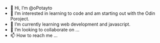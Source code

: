 - 👋 Hi, I’m @oPotayto
- 👀 I’m interested in learning to code and am starting out with the Odin Poroject.
- 🌱 I’m currently learning web development and javascript.
- 💞️ I’m looking to collaborate on ...
- 📫 How to reach me ...

<!---
oPotayto/oPotayto is a ✨ special ✨ repository because its `README.md` (this file) appears on your GitHub profile.
You can click the Preview link to take a look at your changes.
--->
